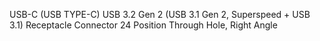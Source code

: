 USB-C (USB TYPE-C) USB 3.2 Gen 2 (USB 3.1 Gen 2, Superspeed + USB 3.1) Receptacle Connector 24 Position Through Hole, Right Angle